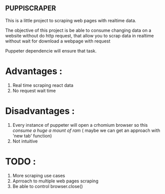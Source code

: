 ## PUPPISCRAPER

This is a little project to scraping web pages with realtime data.

The objective of this project is be able to consume changing data on a website without do http request,
that allow you to scrap data in realtime without wait for download a webpage with request

Puppeter dependencie will ensure that task.


# Advantages : 
1. Real time scraping react data
2. No request wait time


# Disadvantages : 
1. Every instance of puppeter will open a crhomium browser so this *consume a huge a mount of ram* ( maybe we can get an approach with 'new tab' function)
2. Not intuitive


# TODO : 
1. More scraping use cases
2. Aprroach to multiple web pages scraping
3. Be able to control browser.close()
